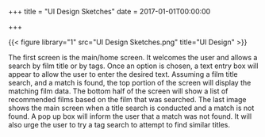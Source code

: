 +++
title = "UI Design Sketches"
date = 2017-01-01T00:00:00

+++

{{< figure library="1" src="UI Design Sketches.png" title="UI Design" >}}

The first screen is the main/home screen. It welcomes the user and allows a search by film title or by tags. Once an option is chosen, a text entry box will appear to allow the user to enter the desired text. Assuming a film title search, and a match is found, the top portion of the screen will display the matching film data. The bottom half of the screen will show a list of recommended films based on the film that was searched. The last image shows the main screen when a title search is conducted and a match is not found. A pop up box will inform the user that a match was not found. It will also urge the user to try a tag search to attempt to find similar titles. 
